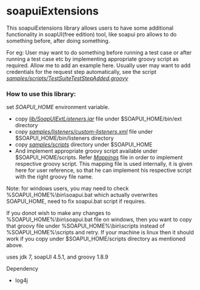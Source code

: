 soapuiExtensions
================
This soapuiExtensions library allows users to have some additional functionality in soapUI(free edition) tool, like soapui pro allows to do something before, after doing something.

For eg: User may want to do something before running a test case or after running a test case etc by implementing appropriate groovy script as required. Allow me to add an example here. Usually user may want to add credentials for the request step automatically, see the script [_samples/scripts/TestSuiteTestStepAdded.groovy_](https://github.com/nmrao/soapuiExtensions/blob/master/samples/scripts/TestSuiteTestStepAdded.groovy)

### How to use this library: 
set _SOAPUI_HOME_ environment variable. 
- copy _[lib/SoapUIExtListeners.jar](https://github.com/nmrao/soapuiExtensions/blob/master/lib/SoapUIExtListeners.jar)_ file under $SOAPUI_HOME/bin/ext directory 
- copy _[samples/listeners/custom-listeners.xml](https://github.com/nmrao/soapuiExtensions/blob/master/samples/listeners/custom-listeners.xml)_ file under $SOAPUI_HOME/bin/listeners directory 
- copy _[samples/scripts](https://github.com/nmrao/soapuiExtensions/tree/master/samples/scripts)_ directory under $SOAPUI_HOME 
- And implement appropriate groovy script available under $SOAPUI_HOME/scripts. Refer [_Mappings_](https://github.com/nmrao/soapuiExtensions/blob/master/src/main/groovy/resources/script.properties) file in order to implement respective groovy script. This mapping file is used internally, it is given here for user reference, so that he can implement his respective script with the right groovy file name.

Note: for windows users, you may need to check %SOAPUI_HOME%\bin\soapui.bat which actually overwrites SOAPUI_HOME, need to fix soapui.bat script if requires.

If you donot wish to make any changes to %SOAPUI_HOME%\bin\soapui.bat  file on windows, then you want to copy that groovy file under %SOAPUI_HOME%\bin\scripts instead of %SOAPUI_HOME%\scripts and retry. If your machine is linux then it should work if you copy under $SOAPUI_HOME/scripts directory as mentioned above.

uses jdk 7, soapUI 4.5.1, and groovy 1.8.9

Dependency
 - log4j
